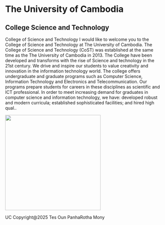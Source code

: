 <!DOCTYPE html>
<html>
<head>
<title>Page Title</title>
</head>
<body>

<h1>The University of Cambodia</h1>
<h2>College Science and Technology</h2>
<p>College of Science and Technology I would like to welcome you to the College of Science and Technology at The University of Cambodia. The College of Science and Technology (CoST) was established at the same time as the The University of Cambodia in 2013. The College have been developed and transforms with the rise of Science and technology in the 21st century. We drive and inspire our students to value creativity and innovation in the information technology world. The college offers undergraduate and graduate programs such as Computer Science, Information Technology and Electronics and Telecommunication. Our programs prepare students for careers in these disciplines as scientific and ICT professional. In order to meet increasing demand for graduates in computer science and information technology, we have: developed robust and modern curricula; established sophisticated facilities; and hired high qual..</p>

</body>
<img src="https://onsophearakchhaiya.github.io/h1.html.project/it.jpg"
width="307" height="307">
<p>UC Copyright@2025 Tes Oun PanhaRotha Mony</p>
</html>


